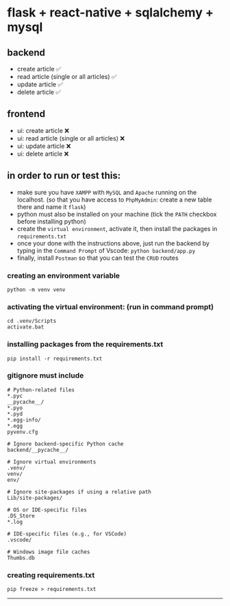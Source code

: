 # flask + react-native + sqlalchemy + mysql

## backend
- create article ✅
- read article (single or all articles) ✅ 
- update article ✅
- delete article ✅

## frontend
- ui: create article ❌
- ui: read article (single or all articles) ❌
- ui: update article ❌
- ui: delete article ❌

## in order to run or test this:
- make sure you have ```XAMPP``` with ```MySQL``` and ```Apache``` running on the localhost. (so that you have access to ```PhpMyAdmin```: create a new table there and name it ```flask```)
- python must also be installed on your machine (tick the ```PATH``` checkbox before installing python)
- create the ```virtual environment```, activate it, then install the packages in ```requirements.txt```
- once your done with the instructions above, just run the backend by typing in the ```Command Prompt``` of Vscode:
``` python backend/app.py ```
- finally, install ```Postman``` so that you can test the ```CRUD``` routes 

### creating an environment variable
```
python -m venv venv
```

### activating the virtual environment: (run in command prompt)
```
cd .venv/Scripts
activate.bat
```

### installing packages from the requirements.txt
```
pip install -r requirements.txt
```

### gitignore must include

```
# Python-related files
*.pyc
__pycache__/
*.pyo
*.pyd
*.egg-info/
*.egg
pyvenv.cfg

# Ignore backend-specific Python cache
backend/__pycache__/

# Ignore virtual environments
.venv/
venv/
env/

# Ignore site-packages if using a relative path
Lib/site-packages/

# OS or IDE-specific files
.DS_Store
*.log

# IDE-specific files (e.g., for VSCode)
.vscode/

# Windows image file caches
Thumbs.db

```

### creating requirements.txt
```
pip freeze > requirements.txt
```
****


